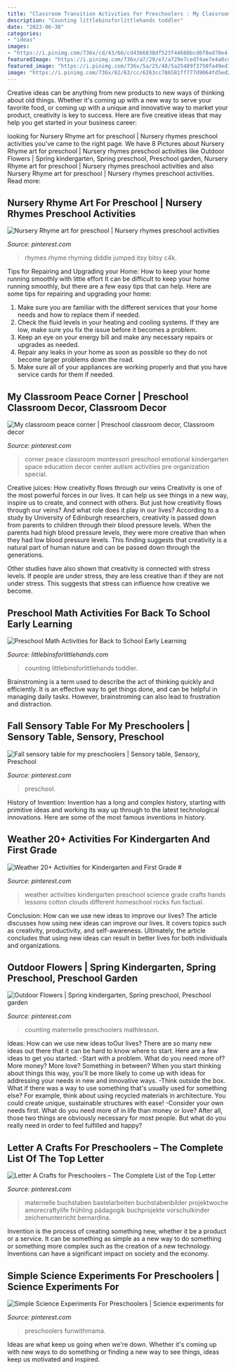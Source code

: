 ```yaml
---
title: "Classroom Transition Activities For Preschoolers : My Classroom Peace Corner"
description: "Counting littlebinsforlittlehands toddler"
date: "2023-06-30"
categories:
- "ideas"
images:
- "https://i.pinimg.com/736x/cd/43/66/cd4366038df523f44660bcd6f8ed70e4--classroom-design-classroom-organization.jpg"
featuredImage: "https://i.pinimg.com/736x/a7/29/e7/a729e7ced74ae7e4a8cd4679e516216c--sensory-table-bats.jpg"
featured_image: "https://i.pinimg.com/736x/5a/25/48/5a25489f3750fa49ed16695e74f090d9.jpg"
image: "https://i.pinimg.com/736x/62/63/cc/6263cc786581ff777d9064fd5ed2d111.jpg"
---
```



Creative ideas can be anything from new products to new ways of thinking about old things. Whether it's coming up with a new way to serve your favorite food, or coming up with a unique and innovative way to market your product, creativity is key to success. Here are five creative ideas that may help you get started in your business career: 

	

		
looking for Nursery Rhyme art for preschool | Nursery rhymes preschool activities you've came to the right page. We have 8 Pictures about Nursery Rhyme art for preschool | Nursery rhymes preschool activities like Outdoor Flowers | Spring kindergarten, Spring preschool, Preschool garden, Nursery Rhyme art for preschool | Nursery rhymes preschool activities and also Nursery Rhyme art for preschool | Nursery rhymes preschool activities. Read more:
		
    
## Nursery Rhyme Art For Preschool | Nursery Rhymes Preschool Activities

<img loading=lazy src="https://i.pinimg.com/736x/9b/88/fe/9b88fe90c9f4154ebfacbc2e28c1afc9.jpg" onerror="this.onerror=null;this.src='https://tse4.mm.bing.net/th?id=OIP.PFJeX2MTLCbVwthORtNexwHaJ3&amp;pid=15.1';" alt="Nursery Rhyme art for preschool | Nursery rhymes preschool activities">

_Source: pinterest.com_

>rhymes rhyme rhyming diddle jumped itsy bitsy c4k. 

	

Tips for Repairing and Upgrading your Home: How to keep your home running smoothly with little effort
It can be difficult to keep your home running smoothly, but there are a few easy tips that can help. Here are some tips for repairing and upgrading your home:
1. Make sure you are familiar with the different services that your home needs and how to replace them if needed.
2. Check the fluid levels in your heating and cooling systems. If they are low, make sure you fix the issue before it becomes a problem.
3. Keep an eye on your energy bill and make any necessary repairs or upgrades as needed.
4. Repair any leaks in your home as soon as possible so they do not become larger problems down the road.
5. Make sure all of your appliances are working properly and that you have service cards for them if needed.

    
## My Classroom Peace Corner | Preschool Classroom Decor, Classroom Decor

<img loading=lazy src="https://i.pinimg.com/736x/cd/43/66/cd4366038df523f44660bcd6f8ed70e4--classroom-design-classroom-organization.jpg" onerror="this.onerror=null;this.src='https://tse3.mm.bing.net/th?id=OIP.ZL1ii5zikEcDxo8NG9obzAHaJ3&amp;pid=15.1';" alt="My classroom peace corner | Preschool classroom decor, Classroom decor">

_Source: pinterest.com_

>corner peace classroom montessori preschool emotional kindergarten space education decor center autism activities pre organization special. 

	

Creative juices: How creativity flows through our veins
Creativity is one of the most powerful forces in our lives. It can help us see things in a new way, inspire us to create, and connect with others. But just how creativity flows through our veins? And what role does it play in our lives?
According to a study by University of Edinburgh researchers, creativity is passed down from parents to children through their blood pressure levels. When the parents had high blood pressure levels, they were more creative than when they had low blood pressure levels. This finding suggests that creativity is a natural part of human nature and can be passed down through the generations.

Other studies have also shown that creativity is connected with stress levels. If people are under stress, they are less creative than if they are not under stress. This suggests that stress can influence how creative we become.

    
## Preschool Math Activities For Back To School Early Learning

<img loading=lazy src="https://littlebinsforlittlehands.com/wp-content/uploads/2015/07/10-Back-To-School-Preschool-Math-Activities-for-counting-shapes-and-number-recognition.jpg" onerror="this.onerror=null;this.src='https://tse4.mm.bing.net/th?id=OIP.AwW7hP9DLRgQuU9d31QA4AHaLe&amp;pid=15.1';" alt="Preschool Math Activities for Back to School Early Learning">

_Source: littlebinsforlittlehands.com_

>counting littlebinsforlittlehands toddler. 

	

Brainstroming is a term used to describe the act of thinking quickly and efficiently. It is an effective way to get things done, and can be helpful in managing daily tasks. However, brainstroming can also lead to frustration and distraction.

    
## Fall Sensory Table For My Preschoolers | Sensory Table, Sensory, Preschool

<img loading=lazy src="https://i.pinimg.com/736x/a7/29/e7/a729e7ced74ae7e4a8cd4679e516216c--sensory-table-bats.jpg" onerror="this.onerror=null;this.src='https://tse4.mm.bing.net/th?id=OIP.77kpLvtHA1N3gpH6StMb8wDgEs&amp;pid=15.1';" alt="Fall sensory table for my preschoolers | Sensory table, Sensory, Preschool">

_Source: pinterest.com_

>preschool. 

	

History of Invention:
Invention has a long and complex history, starting with primitive ideas and working its way up through to the latest technological innovations. Here are some of the most famous inventions in history.

    
## Weather 20+ Activities For Kindergarten And First Grade #

<img loading=lazy src="https://i.pinimg.com/736x/8c/87/a3/8c87a3b4e7aedf4d9918e362b733b058.jpg" onerror="this.onerror=null;this.src='https://tse3.mm.bing.net/th?id=OIP.ao_CYud4Uuvkbx4nx77PhwHaKp&amp;pid=15.1';" alt="Weather 20+ Activities for Kindergarten and First Grade #">

_Source: pinterest.com_

>weather activities kindergarten preschool science grade crafts hands lessons cotton clouds different homeschool rocks fun factual. 

	

Conclusion: How can we use new ideas to improve our lives?
The article discusses how using new ideas can improve our lives. It covers topics such as creativity, productivity, and self-awareness. Ultimately, the article concludes that using new ideas can result in better lives for both individuals and organizations.

    
## Outdoor Flowers | Spring Kindergarten, Spring Preschool, Preschool Garden

<img loading=lazy src="https://i.pinimg.com/736x/62/63/cc/6263cc786581ff777d9064fd5ed2d111.jpg" onerror="this.onerror=null;this.src='https://tse2.mm.bing.net/th?id=OIP.YSFnZQPNg6YS4-BNdS9uPwHaLG&amp;pid=15.1';" alt="Outdoor Flowers | Spring kindergarten, Spring preschool, Preschool garden">

_Source: pinterest.com_

>counting maternelle preschoolers mathlesson. 

	

Ideas: How can we use new ideas toOur lives?
There are so many new ideas out there that it can be hard to know where to start. Here are a few ideas to get you started: 
-Start with a problem. What do you need more of? More money? More love? Something in between? When you start thinking about things this way, you'll be more likely to come up with ideas for addressing your needs in new and innovative ways. 
-Think outside the box. What if there was a way to use something that's usually used for something else? For example, think about using recycled materials in architecture. You could create unique, sustainable structures with ease! 
-Consider your own needs first. What do you need more of in life than money or love? After all, those two things are obviously necessary for most people. But what do you really need in order to feel fulfilled and happy?

    
## Letter A Crafts For Preschoolers – The Complete List Of The Top Letter

<img loading=lazy src="https://i.pinimg.com/736x/5a/25/48/5a25489f3750fa49ed16695e74f090d9.jpg" onerror="this.onerror=null;this.src='https://tse4.mm.bing.net/th?id=OIP.-e-PyS8v_KEoM6RjS4_S0AHaJ3&amp;pid=15.1';" alt="Letter A Crafts for Preschoolers – The Complete List of the Top Letter">

_Source: pinterest.com_

>maternelle buchstaben bastelarbeiten buchstabenbilder projektwoche amorecraftylife frühling pädagogik buchprojekte vorschulkinder zeichenunterricht bernardina. 

	

Invention is the process of creating something new, whether it be a product or a service. It can be something as simple as a new way to do something or something more complex such as the creation of a new technology. Inventions can have a significant impact on society and the economy.

    
## Simple Science Experiments For Preschoolers | Science Experiments For

<img loading=lazy src="https://i.pinimg.com/736x/1a/02/1d/1a021dac335e2ff5ba77c196e35f8645.jpg" onerror="this.onerror=null;this.src='https://tse4.mm.bing.net/th?id=OIP.si9BJ2N1QNGKsgSg1Q8n2QHaQH&amp;pid=15.1';" alt="Simple Science Experiments For Preschoolers | Science experiments for">

_Source: pinterest.com_

>preschoolers funwithmama. 

	

Ideas are what keep us going when we're down. Whether it's coming up with new ways to do something or finding a new way to see things, ideas keep us motivated and inspired.

